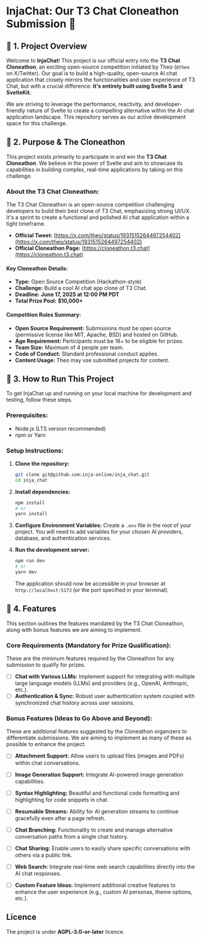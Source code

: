 # InjaChat: Our T3 Chat Cloneathon Submission 🚀

## 📝 1. Project Overview

Welcome to **InjaChat**! This project is our official entry into the **T3 Chat Cloneathon**, an exciting open-source competition initiated by Theo (`@theo` on X/Twitter). Our goal is to build a high-quality, open-source AI chat application that closely mirrors the functionalities and user experience of T3 Chat, but with a crucial difference: **it's entirely built using Svelte 5 and SvelteKit.**

We are striving to leverage the performance, reactivity, and developer-friendly nature of Svelte to create a compelling alternative within the AI chat application landscape. This repository serves as our active development space for this challenge.

## 🎯 2. Purpose & The Cloneathon

This project exists primarily to participate in and win the **T3 Chat Cloneathon**. We believe in the power of Svelte and aim to showcase its capabilities in building complex, real-time applications by taking on this challenge.

### About the T3 Chat Cloneathon:

The T3 Chat Cloneathon is an open-source competition challenging developers to build their best clone of T3 Chat, emphasizing strong UI/UX. It's a sprint to create a functional and polished AI chat application within a tight timeframe.

*   **Official Tweet:** [https://x.com/theo/status/1931515264497254402](https://x.com/theo/status/1931515264497254402)
*   **Official Cloneathon Page:** [https://cloneathon.t3.chat](https://cloneathon.t3.chat)

#### Key Cloneathon Details:

*   **Type:** Open Source Competition (Hackathon-style)
*   **Challenge:** Build a cool AI chat app clone of T3 Chat.
*   **Deadline:** **June 17, 2025 at 12:00 PM PDT**
*   **Total Prize Pool:** **$10,000+**


#### Competition Rules Summary:
*   **Open Source Requirement:** Submissions must be open source (permissive license like MIT, Apache, BSD) and hosted on GitHub.
*   **Age Requirement:** Participants must be 18+ to be eligible for prizes.
*   **Team Size:** Maximum of 4 people per team.
*   **Code of Conduct:** Standard professional conduct applies.
*   **Content Usage:** Theo may use submitted projects for content.

## 🚀 3. How to Run This Project

To get InjaChat up and running on your local machine for development and testing, follow these steps.

### Prerequisites:

*   Node.js (LTS version recommended)
*   npm or Yarn

### Setup Instructions:

1.  **Clone the repository:**
    ```bash
    git clone git@github.com:inja-online/inja_chat.git
    cd inja_chat
    ```
2.  **Install dependencies:**
    ```bash
    npm install
    # or
    yarn install
    ```
3.  **Configure Environment Variables:**
    Create a `.env` file in the root of your project. You will need to add variables for your chosen AI providers, database, and authentication services.


4.  **Run the development server:**
    ```bash
    npm run dev
    # or
    yarn dev
    ```
    The application should now be accessible in your browser at `http://localhost:5173` (or the port specified in your terminal).

## 🌟 4. Features

This section outlines the features mandated by the T3 Chat Cloneathon, along with bonus features we are aiming to implement.

### Core Requirements (Mandatory for Prize Qualification):

These are the minimum features required by the Cloneathon for any submission to qualify for prizes.

*   [ ] **Chat with Various LLMs:** Implement support for integrating with multiple large language models (LLMs) and providers (e.g., OpenAI, Anthropic, etc.).
*   [ ] **Authentication & Sync:** Robust user authentication system coupled with synchronized chat history across user sessions.

### Bonus Features (Ideas to Go Above and Beyond):

These are additional features suggested by the Cloneathon organizers to differentiate submissions. We are aiming to implement as many of these as possible to enhance the project.

*   [ ] **Attachment Support:** Allow users to upload files (images and PDFs) within chat conversations.
*   [ ] **Image Generation Support:** Integrate AI-powered image generation capabilities.
*   [ ] **Syntax Highlighting:** Beautiful and functional code formatting and highlighting for code snippets in chat.
*   [ ] **Resumable Streams:** Ability for AI generation streams to continue gracefully even after a page refresh.
*   [ ] **Chat Branching:** Functionality to create and manage alternative conversation paths from a single chat history.
*   [ ] **Chat Sharing:** Enable users to easily share specific conversations with others via a public link.
*   [ ] **Web Search:** Integrate real-time web search capabilities directly into the AI chat responses.
*   [ ] **Custom Feature Ideas:** Implement additional creative features to enhance the user experience (e.g., custom AI personas, theme options, etc.).


## Licence
The project is under **AGPL-3.0-or-later** licence.